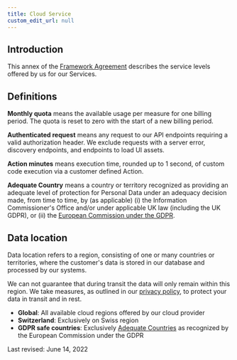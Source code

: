 ```yaml
---
title: Cloud Service
custom_edit_url: null
--- 
```

## Introduction

This annex of the [Framework Agreement](terms-of-service) describes the service levels offered by us for our Services.

## Definitions

**Monthly quota** means the available usage per measure for one billing period. The quota is reset to zero with the start of a new billing period.

**Authenticated request** means any request to our API endpoints requiring a valid authorization header. We exclude requests with a server error, discovery endpoints, and endpoints to load UI assets.

**Action minutes** means execution time, rounded up to 1 second, of custom code execution via a customer defined Action.

**Adequate Country** means a country or territory recognized as providing an adequate level of protection for Personal Data under an adequacy decision made, from time to time, by (as applicable) (i) the Information Commissioner's Office and/or under applicable UK law (including the UK GDPR), or (ii) the [European Commission under the GDPR](https://ec.europa.eu/info/law/law-topic/data-protection/international-dimension-data-protection/adequacy-decisions_en).

## Data location

Data location refers to a region, consisting of one or many countries or territories, where the customer's data is stored in our database and processed by our systems.

We can not guarantee that during transit the data will only remain within this region. We take measures, as outlined in our [privacy policy](privacy-policy), to protect your data in transit and in rest.

- **Global**: All available cloud regions offered by our cloud provider
- **Switzerland**: Exclusively on Swiss region
- **GDPR safe countries**: Exclusively [Adequate Countries](https://ec.europa.eu/info/law/law-topic/data-protection/international-dimension-data-protection/adequacy-decisions_en) as recognized by the European Commission under the GDPR

Last revised: June 14, 2022
